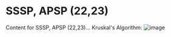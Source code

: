 # SSSP, APSP (22,23)

Content for SSSP, APSP (22,23)...
Kruskal's Algorithm:
![image](https://github.com/alielbekov/class-notes-445/assets/83210137/37881269-4535-4e21-9ea6-90a093f488cb)
